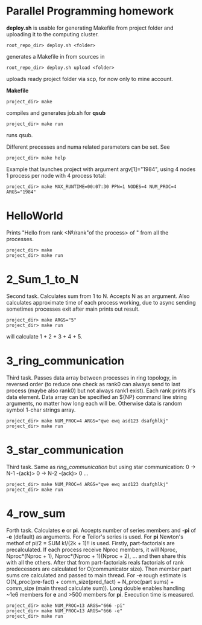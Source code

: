 # Parallel Programming homework

**deploy.sh** is usable for generating Makefile from project folder and uploading it to the computing cluster.

    root_repo_dir> deploy.sh <folder>

generates a Makefile in <folder> from sources in <folder>

    root_repo_dir> deploy.sh upload <folder>

uploads ready project folder via scp, for now only to mine account.

**Makefile**

    project_dir> make

compiles and generates job.sh for **qsub**

    project_dir> make run

runs qsub.

Different precesses and numa related parameters can be set. See

    project_dir> make help

Example that launches project with argument argv[1]="1984", using 4 nodes 1 process per node with 4 process total:

    project_dir> make MAX_RUNTIME=00:07:30 PPN=1 NODES=4 NUM_PROC=4 ARGS="1984"

# HelloWorld

Prints "Hello from rank <№/rank"of the process> of <communicator size>"  from all the processes.

    project_dir> make
    project_dir> make run

# 2_Sum_1_to_N

Second task. Calculates sum from 1 to N. Accepts N as an argument. Also calculates approximate time of each process working, due to async sending sometimes processes exit after main prints out result.

    project_dir> make ARGS="5"
    project_dir> make run

will calculate 1 + 2 + 3 + 4 + 5.

# 3_ring_communication

Third task. Passes data array between processes in ring topology, in reversed order (to reduce one check as rank0 can always send to last process (maybe also rank0) but not always rank1 exist). Each rank prints it's data element. Data array can be specified an ${NP} command line string arguments, no matter how long each will be. Otherwise data is random symbol 1-char strings array.

    project_dir> make NUM_PROC=4 ARGS="qwe ewq asd123 dsafghlkj"
    project_dir> make run

# 3_star_communication

Third task. Same as *ring_communication* but using star communication: 0 -> N-1 -(ack)> 0 -> N-2 -(ack)> 0 ... 

    project_dir> make NUM_PROC=4 ARGS="qwe ewq asd123 dsafghlkj"
    project_dir> make run

# 4_row_sum

Forth task. Calculates **e** or **pi**. Accepts number of series members and **-pi** of **-e** (default) as arguments. For **e** Teilor's series is used. For **pi** Newton's methof of pi/2 = SUM k!/(2k + 1)!! is used. Firstly, part-factorials are precalculated. If each process receive Nproc members, it will Nproc, Nproc*(Nproc + 1), Nproc*(Nproc + 1)(Nproc + 2), ... and then share this with all the others. After that from part-factorials reals factorials of rank predecessors are calculated for O(communicator size). Then member part sums cre calculated and passed to main thread. For -e rough estimate is O(N_proc(pre-fact) + comm_size(pred_fact) + N_proc(part sums) + comm_size (main thread calculate sum)). Long double enables handling ~1e6 members for **e** and >500 members for **pi**. Execution time is measured.

    project_dir> make NUM_PROC=13 ARGS="666 -pi"
    project_dir> make NUM_PROC=13 ARGS="666 -e"
    project_dir> make run